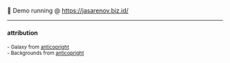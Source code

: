 
🌟 Demo running @ https://jasarenov.biz.id/

---
#### attribution

<sub>- Galaxy from [anticopright](https://www.anticopyright.my.id)</sub>  
<sub>- Backgrounds from [anticopright](https://www.anticopyright.my.id)</sub>
